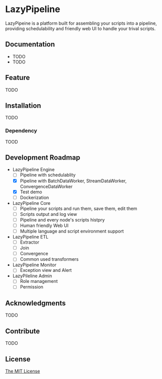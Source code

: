 # LazyPipeline

LazyPipeine is a platform built for assembling your scripts into a pipeline, providing schedulability and friendly web UI to handle your trival scripts.

## Documentation

- TODO
- TODO

## Feature

TODO

## Installation

TODO

### Dependency

TOOD

## Development Roadmap

- LazyPipeline Engine
    - [ ] Pipeline with schedulablity
    - [x] Pipeline with BatchDataWorker, StreamDataWorker, ConvergenceDataWorker
    - [x] Test demo
    - [ ] Dockerization
- LazyPipeline Core
    - [ ] Pipeline your scripts and run them, save them, edit them
    - [ ] Scripts output and log view
    - [ ] Pipeline and every node's scripts histpry
    - [ ] Human friendly Web UI
    - [ ] Multiple language and script environment support
- LazyPipeline ETL
    - [ ] Extractor
    - [ ] Join
    - [ ] Convergence
    - [ ] Common used transformers
- LazyPipeline Monitor
    - [ ] Exception view and Alert
- LazyPileline Admin
    - [ ] Role management
    - [ ] Permission

## Acknowledgments

TODO

## Contribute

TODO

## License

[The MIT License](https://github.com/haroldrandom/LazyPipeline/blob/master/LICENSE)
